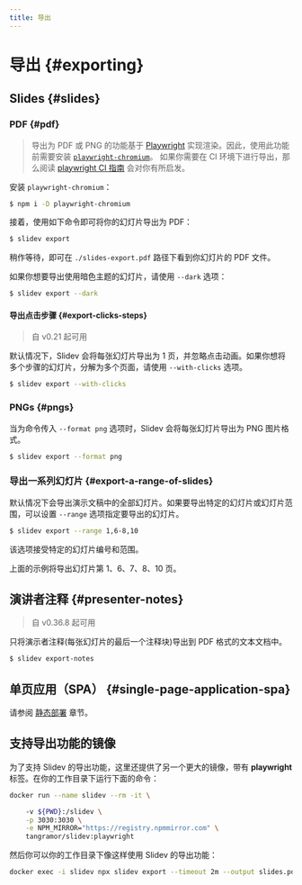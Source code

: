 ```yaml
---
title: 导出
---
```


# 导出 {#exporting}
## Slides {#slides}

### PDF {#pdf}


> 导出为 PDF 或 PNG 的功能基于 [Playwright](https://playwright.dev) 实现渲染。因此，使用此功能前需要安装 [`playwright-chromium`](https://playwright.dev/docs/installation#download-single-browser-binary)。
> 如果你需要在 CI 环境下进行导出，那么阅读 [playwright CI 指南](https://playwright.dev/docs/ci) 会对你有所启发。

安装 `playwright-chromium`：

```bash
$ npm i -D playwright-chromium
```

接着，使用如下命令即可将你的幻灯片导出为 PDF：

```bash
$ slidev export
```

稍作等待，即可在 `./slides-export.pdf` 路径下看到你幻灯片的 PDF 文件。

如果你想要导出使用暗色主题的幻灯片，请使用 `--dark` 选项：

```bash
$ slidev export --dark
```

#### 导出点击步骤 {#export-clicks-steps}

> 自 v0.21 起可用

默认情况下，Slidev 会将每张幻灯片导出为 1 页，并忽略点击动画。如果你想将多个步骤的幻灯片，分解为多个页面，请使用 `--with-clicks` 选项。

```bash
$ slidev export --with-clicks
```

### PNGs {#pngs}

当为命令传入 `--format png` 选项时，Slidev 会将每张幻灯片导出为 PNG 图片格式。

```bash
$ slidev export --format png
```

### 导出一系列幻灯片 {#export-a-range-of-slides}

默认情况下会导出演示文稿中的全部幻灯片。如果要导出特定的幻灯片或幻灯片范围，可以设置 `--range` 选项指定要导出的幻灯片。

```bash
$ slidev export --range 1,6-8,10
```

该选项接受特定的幻灯片编号和范围。

上面的示例将导出幻灯片第 1、6、7、8、10 页。

## 演讲者注释 {#presenter-notes}

> 自 v0.36.8 起可用

只将演示者注释(每张幻灯片的最后一个注释块)导出到 PDF 格式的文本文档中。

```bash
$ slidev export-notes
```

## 单页应用（SPA） {#single-page-application-spa}

请参阅 [静态部署](/guide/hosting) 章节。


## 支持导出功能的镜像

为了支持 Slidev 的导出功能，这里还提供了另一个更大的镜像，带有 **playwright** 标签。在你的工作目录下运行下面的命令：

```bash
docker run --name slidev --rm -it \

    -v ${PWD}:/slidev \
    -p 3030:3030 \
    -e NPM_MIRROR="https://registry.npmmirror.com" \
    tangramor/slidev:playwright
```

然后你可以你的工作目录下像这样使用 Slidev 的导出功能：

```bash
docker exec -i slidev npx slidev export --timeout 2m --output slides.pdf
```

